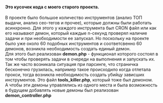 #### Это кусочек кода с моего старого проекта.
В проекте было большое количество инструментов (анализ ТОП выдачи, анализ сео-тегов и прочее), которые должны были работать асинхронно. Для этого у каждого инструмента был  CRON файл или как его называют демон, который каждые n-секунд проверял наличие задачи и при необходимости ее запускал. Но поскольку на проекте было уже около 60 подобных инструментов и соответсвенно 60 демонов, возникла необходимость создать единый демон.  
Для этого был реализован **demon.php** - функционал которого состоял в том чтобы проверять задачи в очереди на выполнения и запускать их.  
Так же часто возникала ситуация при парсинге, что страничка бесконечно грузилась, например такое происходило когда отлетала прокси, тогда возникла необходимость создать убийцу зависших инструментов. Это файл **tools_killer.php**, который тоже был демоном.  
А чтобы эти демоны управлялись из одного места и была возможность в будущем добавлять новые демоны был реализован **demon_controller.php**